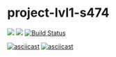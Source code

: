 # project-lvl1-s474
<a href="https://codeclimate.com/github/serikoff/project-lvl1-s474/maintainability"><img src="https://api.codeclimate.com/v1/badges/0844630e37ddc03449e7/maintainability" /></a>
<a href="https://codeclimate.com/github/serikoff/project-lvl1-s474/test_coverage"><img src="https://api.codeclimate.com/v1/badges/0844630e37ddc03449e7/test_coverage" /></a>
[![Build Status](https://travis-ci.org/serikoff/project-lvl1-s474.svg?branch=master)](https://travis-ci.org/serikoff/project-lvl1-s474)

[![asciicast](https://asciinema.org/a/dcsMZKr2ZKJckcXfmJTr46zEm.png)](https://asciinema.org/a/dcsMZKr2ZKJckcXfmJTr46zEm)
[![asciicast](https://asciinema.org/a/ZUyTScD1Uk4iCbROGSrOKnFM0.png)](https://asciinema.org/a/ZUyTScD1Uk4iCbROGSrOKnFM0)
